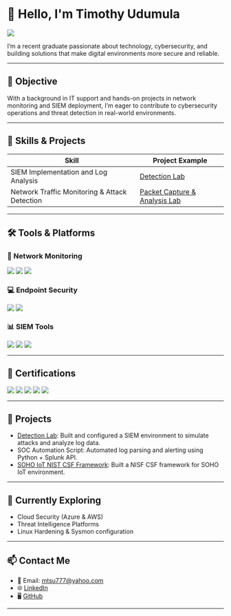 # 👋 Hello, I'm Timothy Udumula

<a href="https://linkedin.com/in/timothyudumula/"><img src="https://img.shields.io/badge/-LinkedIn-0072b1?&style=for-the-badge&logo=linkedin&logoColor=white" /></a>

I’m a recent graduate passionate about technology, cybersecurity, and building solutions that make digital environments more secure and reliable.

---

## 🎯 Objective

With a background in IT support and hands-on projects in network monitoring and SIEM deployment, I’m eager to contribute to cybersecurity operations and threat detection in real-world environments.

---

## 🧠 Skills & Projects

| Skill                                         | Project Example                                     |
|----------------------------------------------|-----------------------------------------------------|
| SIEM Implementation and Log Analysis         | [Detection Lab](https://github.com/clong/DetectionLab) |
| Network Traffic Monitoring & Attack Detection| [Packet Capture & Analysis Lab](https://google.com) |

---

## 🛠️ Tools & Platforms

### 🔌 Network Monitoring
<div>
    <img src="https://img.shields.io/badge/-Wireshark-1679A7?&style=for-the-badge&logo=Wireshark&logoColor=white" />
    <img src="https://img.shields.io/badge/-Suricata-EF3B2D?&style=for-the-badge&logo=Suricata&logoColor=white" />
    <img src="https://img.shields.io/badge/-Zeek-777BB4?&style=for-the-badge&logo=Zeek&logoColor=white" />
</div>

### 💻 Endpoint Security
<div>
    <img src="https://img.shields.io/badge/-Microsoft_Defender_for_Endpoint-00A4EF?&style=for-the-badge&logo=Microsoft&logoColor=white" />
    <img src="https://img.shields.io/badge/-Velociraptor-4B275F?&style=for-the-badge&logo=Velociraptor&logoColor=white" />
</div>

### 📊 SIEM Tools
<div>
    <img src="https://img.shields.io/badge/-Microsoft_Sentinel-0078D4?&style=for-the-badge&logo=Microsoft&logoColor=white" />
    <img src="https://img.shields.io/badge/-Splunk-000000?&style=for-the-badge&logo=Splunk&logoColor=white" />
    <img src="https://img.shields.io/badge/-Elastic-005571?&style=for-the-badge&logo=Elastic&logoColor=white" />
</div>

---

## 📜 Certifications

<div>
    <img src="https://img.shields.io/badge/-Security%2B-FF0000?&style=for-the-badge&logo=CompTIA&logoColor=white" />
    <img src="https://img.shields.io/badge/-Network%2B-007ACC?&style=for-the-badge&logo=CompTIA&logoColor=white" />
    <img src="https://img.shields.io/badge/-A%2B-4D4D4D?&style=for-the-badge&logo=CompTIA&logoColor=white" />
    <img src="https://img.shields.io/badge/-CDSA-006400?&style=for-the-badge&logoColor=white" />
    <img src="https://img.shields.io/badge/-CCD-000080?&style=for-the-badge&logoColor=white" />
</div>

---

## 🧪 Projects

-  [Detection Lab](https://github.com/clong/DetectionLab): Built and configured a SIEM environment to simulate attacks and analyze log data.
-  SOC Automation Script: Automated log parsing and alerting using Python + Splunk API.
-  [SOHO IoT NIST CSF Framework](https://github.com/timothyudumula7/SOHO-IoT-NIST-CSF): Built a NISF CSF framework for SOHO IoT environment.

---

## 🌱 Currently Exploring

- Cloud Security (Azure & AWS)
- Threat Intelligence Platforms
- Linux Hardening & Sysmon configuration

---

## 📫 Contact Me

- 📧 Email: mtsu777@yahoo.com
- 🌐 [LinkedIn](https://linkedin.com/in/timothyudumula/)
- 🖥️ [GitHub](https://github.com/your-username)

---

